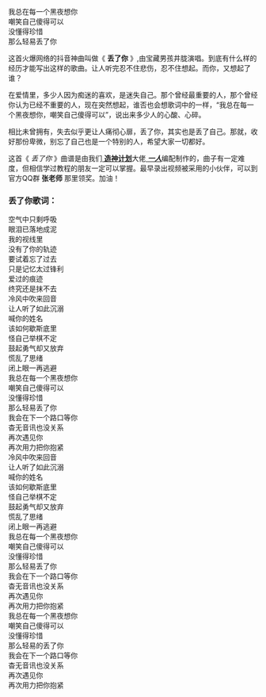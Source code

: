 

我总在每一个黑夜想你  
嘲笑自己傻得可以  
没懂得珍惜  
那么轻易丢了你

这首火爆网络的抖音神曲叫做《 **丢了你**
》,由宝藏男孩井胧演唱。到底有什么样的经历才能写出这样的歌曲。让人听完忍不住悲伤，忍不住想起。而你，又想起了谁？

在爱情里，多少人因为痴迷的喜欢，是迷失自己。那个曾经最重要的人，那个曾经你认为已经不重要的人，现在突然想起，谁否也会想歌词中的一样，“我总在每一个黑夜想你，嘲笑自己傻得可以”，说出来多少人的心酸、心碎。

相比未曾拥有，失去似乎更让人痛彻心扉，丢了你，其实也是丢了自己。那就，收好那份卑微，别忘了自己也是一个特别的人，希望大家一切都好。

这首《 _丢了你_ 》曲谱是由我们[ **造神计划**](/Article-210-EOP造神计划——免费学琴从今天开始.html)大佬[
**_一人_**](https://www.everyonepiano.cn/User-191255.html)编配制作的，曲子有一定难度，但相信学过教程的朋友一定可以掌握。最早录出视频被采用的小伙伴，可以到官方QQ群
**张老师** 那里领奖。加油！

### 丢了你歌词：

空气中只剩呼吸  
眼泪已落地成泥  
我的视线里  
没有了你的轨迹  
要试着忘了过去  
只是记忆太过锋利  
爱过的痕迹  
终究还是抹不去  
冷风中吹来回音  
让人听了如此沉溺  
喊你的姓名  
该如何歇斯底里  
怪自己举棋不定  
鼓起勇气却又放弃  
慌乱了思绪  
闭上眼一再逃避  
我总在每一个黑夜想你  
嘲笑自己傻得可以  
没懂得珍惜  
那么轻易丢了你  
我会在下一个路口等你  
杳无音讯也没关系  
再次遇见你  
再次用力把你抱紧  
冷风中吹来回音  
让人听了如此沉溺  
喊你的姓名  
该如何歇斯底里  
怪自己举棋不定  
鼓起勇气却又放弃  
慌乱了思绪  
闭上眼一再逃避  
我总在每一个黑夜想你  
嘲笑自己傻得可以  
没懂得珍惜  
那么轻易丢了你  
我会在下一个路口等你  
杳无音讯也没关系  
再次遇见你  
再次用力把你抱紧  
我总在每一个黑夜想你  
嘲笑自己傻得可以  
没懂得珍惜  
那么轻易的丢了你  
我会在下一个路口等你  
杳无音讯也没关系  
再次遇见你  
再次用力把你抱紧

